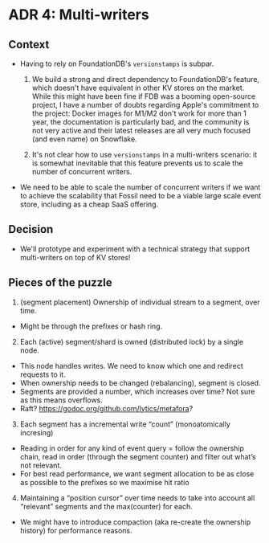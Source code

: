 # ADR 4: Multi-writers

## Context

- Having to rely on FoundationDB's `versionstamps` is subpar.

  1. We build a strong and direct dependency to FoundationDB's feature, which doesn't have equivalent in other KV stores
  on the market. While this might have been fine if FDB was a booming open-source project, I have a number of 
  doubts regarding Apple's commitment to the project: Docker images for M1/M2 don't work for more than 1 year, the
  documentation is particularly bad, and the community is not very active and their latest releases are
  all very much focused (and even name) on Snowflake.
  
  2. It's not clear how to use `versionstamps` in a multi-writers scenario: it is 
  somewhat inevitable that this feature prevents us to scale the number of concurrent writers.

- We need to be able to scale the number of concurrent writers if we want to achieve the scalability that
  Fossil need to be a viable large scale event store, including as a cheap SaaS offering.

## Decision

- We'll prototype and experiment with a technical strategy that support multi-writers on top of KV stores!

## Pieces of the puzzle

1. (segment placement) Ownership of individual stream to a segment, over time.
  - Might be through the prefixes or hash ring.
2. Each (active) segment/shard is owned (distributed lock) by a single node.
  - This node handles writes. We need to know which one and redirect requests to it.
  - When ownership needs to be changed (rebalancing), segment is closed.
  - Segments are provided a number, which increases over time? Not sure as this means overflows.
  - Raft? https://godoc.org/github.com/lytics/metafora?
3. Each segment has a incremental write “count” (monoatomically incresing)
  - Reading in order for any kind of event query = follow the ownership chain, read in order (through the segment counter) and filter out what’s not relevant.
  - For best read performance, we want segment allocation to be as close as possible to the prefixes so we maximise hit ratio
4. Maintaining a “position cursor” over time needs to take into account all “relevant” segments and the max(counter) for each.
  - We might have to introduce compaction (aka re-create the ownership history) for performance reasons.


